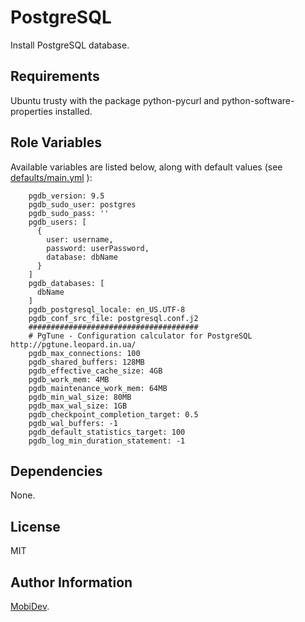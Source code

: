 PostgreSQL
=========

Install PostgreSQL database.

Requirements
------------

Ubuntu trusty with the package python-pycurl and python-software-properties installed.

Role Variables
--------------

Available variables are listed below, along with default values (see [defaults/main.yml](defaults/main.yml) ):


        pgdb_version: 9.5
        pgdb_sudo_user: postgres
        pgdb_sudo_pass: ''
        pgdb_users: [
          {
            user: username,
            password: userPassword,
            database: dbName
          }
        ]
        pgdb_databases: [
          dbName
        ]
        pgdb_postgresql_locale: en_US.UTF-8
        pgdb_conf_src_file: postgresql.conf.j2
        ######################################
        # PgTune - Configuration calculator for PostgreSQL http://pgtune.leopard.in.ua/
        pgdb_max_connections: 100
        pgdb_shared_buffers: 128MB
        pgdb_effective_cache_size: 4GB
        pgdb_work_mem: 4MB
        pgdb_maintenance_work_mem: 64MB
        pgdb_min_wal_size: 80MB
        pgdb_max_wal_size: 1GB
        pgdb_checkpoint_completion_target: 0.5
        pgdb_wal_buffers: -1
        pgdb_default_statistics_target: 100
        pgdb_log_min_duration_statement: -1        

Dependencies
------------

None.

License
-------

MIT

Author Information
------------------

[MobiDev](http://mobidev.biz/).
